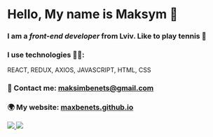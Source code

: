 # Hello, My name is Maksym 👋

### I am a *front-end developer* from Lviv. Like to play tennis 🎾

### I use technologies 👨‍💻:
REACT, REDUX, AXIOS, JAVASCRIPT, HTML, CSS

### 📩 Contact me: maksimbenets@gmail.com
### 🌍 My website: [maxbenets.github.io](https://maxbenets.github.io/)
[ <img src = "https://img.icons8.com/color/35/35/telegram-app.png" /> ](https://t.me/RezzitCode) [ <img src = "https://img.icons8.com/color/35/35/instagram-new.png" /> ](https://www.instagram.com/maxbenets)
